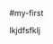 #my-first

<!-- Hey now bitches... I'm writing this to test whether git will notice and commit this change -->
lkjdfsfklj
